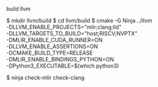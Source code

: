 



build llvm 

$ mkdir llvm/build
$ cd llvm/build
$ cmake -G Ninja ../llvm \
    -DLLVM_ENABLE_PROJECTS="mlir;clang;lld" \
    -DLLVM_TARGETS_TO_BUILD="host;RISCV;NVPTX" \
    -DMLIR_ENABLE_CUDA_RUNNER=ON \
    -DLLVM_ENABLE_ASSERTIONS=ON \
    -DCMAKE_BUILD_TYPE=RELEASE \
    -DMLIR_ENABLE_BINDINGS_PYTHON=ON \
    -DPython3_EXECUTABLE=$(which python3)

$ ninja check-mlir check-clang